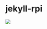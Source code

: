 # jekyll-rpi
<a href='http://jenkins.dev.codexatomos.org/job/docker-rpi/Jekyll-rpi/jekyll-rpi'><img src='http://jenkins.dev.codexatomos.org/buildStatus/icon?job=docker-rpi/Jekyll-rpi/jekyll-rpi'></a>
